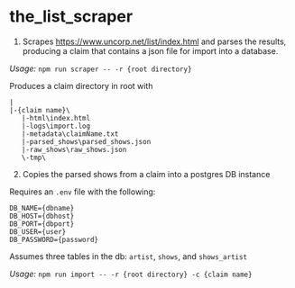 # the_list_scraper

1) Scrapes https://www.uncorp.net/list/index.html and parses the results, producing a claim that contains a json file for import into a database.

*Usage:* `npm run scraper -- -r {root directory}`

Produces a claim directory in root with 

    |
    |-{claim name}\
       |-html\index.html
       |-logs\import.log
       |-metadata\claimName.txt
       |-parsed_shows\parsed_shows.json
       |-raw_shows\raw_shows.json
       \-tmp\

2) Copies the parsed shows from a claim into a postgres DB instance

Requires an `.env` file with the following:

    DB_NAME={dbname}
    DB_HOST={dbhost}
    DB_PORT={dbport}
    DB_USER={user}
    DB_PASSWORD={password}

Assumes three tables in the db: `artist`, `shows`, and `shows_artist`

*Usage:* `npm run import -- -r {root directory} -c {claim name}`


